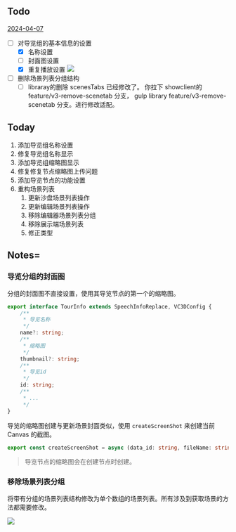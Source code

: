 ## Todo

[2024-04-07](2024-04-07.md)

- [ ] 对导览组的基本信息的设置
	- [x] 名称设置
	- [ ] 封面图设置
	- [x] 重复播放设置
![](Pasted%20image%2020240408093606.png)
- [ ] 删除场景列表分组结构
	- [ ] libraray的删除 scenesTabs 已经修改了。 你拉下 showclient的 feature/v3-remove-scenetab 分支， gulp library feature/v3-remove-scenetab 分支。进行修改适配。

## Today

1. 添加导览组名称设置
2. 修复导览组名称显示
3. 添加导览组缩略图显示
4. 修复修复节点缩略图上传问题
5. 添加导览节点的功能设置
6. 重构场景列表
	1. 更新沙盘场景列表操作
	2. 更新编辑场景列表操作
	3. 移除编辑器场景列表分组
	4. 移除展示端场景列表
	5. 修正类型

## Notes=

### 导览分组的封面图

分组的封面图不直接设置，使用其导览节点的第一个的缩略图。

```ts
export interface TourInfo extends SpeechInfoReplace, VC3DConfig {
    /**
     * 导览名称
     */
    name?: string;
    /**
     * 缩略图
     */
    thumbnail?: string;
    /**
     * 导览id
     */
    id: string;
    /**
     * ...
     */
}
```

导览的缩略图创建与更新场景封面类似，使用 `createScreenShot` 来创建当前 Canvas 的截图。

```ts
export const createScreenShot = async (data_id: string, fileName: string) => {
```

> 导览节点的缩略图会在创建节点时创建。

### 移除场景列表分组

将带有分组的场景列表结构修改为单个数组的场景列表。所有涉及到获取场景的方法都需要修改。

![](Pasted%20image%2020240408132435.png)